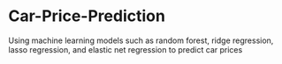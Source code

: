 # Car-Price-Prediction
Using machine learning models such as random forest, ridge regression, lasso regression, and elastic net regression to predict car prices
